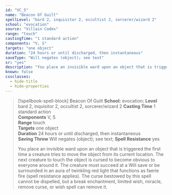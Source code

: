 ```yaml
---
id: "VC_5"
name: "Beacon Of Guilt"
spellLevel: "bard 2, inquisitor 2, occultist 2, sorcerer/wizard 2"
school: "evocation"
source: "Villain Codex"
range: "touch"
castingTime: "1 standard action"
components: "V, S"
targets: "one object"
duration: "24 hours or until discharged, then instantaneous"
saveType: "Will negates (object); see text"
sr: "yes"
description: "You place an invisible ward upon an object that is triggered the first time a creature tries to move the object from its current location. The next creature to touch the object is cursed to become obvious  to everyone around it. The creature must succeed at a Will save or be surrounded in an aura of twinkling red light that functions as faerie fire (spell resistance applies). The curse bestowed by this spell cannot be dispelled, but a break enchantment, limited wish, miracle, remove curse, or wish spell can remove it."
known: false
cssclasses:
  - hide-title
  - hide-properties
---
```


> [!spellbook-spell-block] Beacon Of Guilt
> **School:** evocation; **Level** bard 2, inquisitor 2, occultist 2, sorcerer/wizard 2
> **Casting Time** 1 standard action  
> **Components** V, S  
> **Range** touch  
> **Targets** one object  
> **Duration** 24 hours or until discharged, then instantaneous  
> **Saving Throw** Will negates (object); see text; **Spell Resistance** yes
> 
> You place an invisible ward upon an object that is triggered the first time a creature tries to move the object from its current location. The next creature to touch the object is cursed to become obvious  to everyone around it. The creature must succeed at a Will save or be surrounded in an aura of twinkling red light that functions as faerie fire (spell resistance applies). The curse bestowed by this spell cannot be dispelled, but a break enchantment, limited wish, miracle, remove curse, or wish spell can remove it.